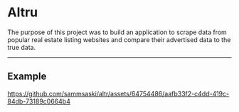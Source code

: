 # Altru

The purpose of this project was to build an application to scrape data from popular real estate listing websites and compare their advertised data to the true data.

---

## Example

https://github.com/sammsaski/altr/assets/64754486/aafb33f2-c4dd-419c-84db-73189c0664b4

